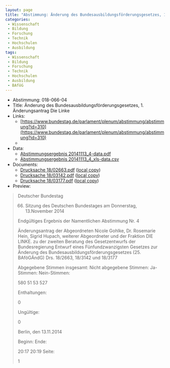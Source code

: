 ```yaml
---
layout: page
title: "Abstimmung: Änderung des Bundesausbildungsförderungsgesetzes, 1. Änderungsantrag Die Linke"
categories:
 - Wissenschaft
 - Bildung
 - Forschung
 - Technik
 - Hochschulen
 - Ausbildung
tags:
 - Wissenschaft
 - Bildung
 - Forschung
 - Technik
 - Hochschulen
 - Ausbildung
 - BAföG
---
```


* Abstimmung: 018-066-04
* Title: Änderung des Bundesausbildungsförderungsgesetzes, 1. Änderungsantrag Die Linke
* Links: 
    * [https://www.bundestag.de/parlament/plenum/abstimmung/abstimmung?id=310](https://www.bundestag.de/parlament/plenum/abstimmung/abstimmung?id=310)
    * 
* Data: 
    * [Abstimmungsergebnis 20141113_4-data.pdf](/res/abstimmungsliste/20141113_4-data.pdf)
    * [Abstimmungsergebnis 20141113_4_xls-data.csv](/res/abstimmungsliste/analyses/20141113_4_xls-data.csv)
* Documents: 
    * [Drucksache 18/02663.pdf](http://dip21.bundestag.de/dip21/btd/18/026/1802663.pdf) ([local copy](/res/abstimmungsdaten/018-066-04/1802663.pdf))
    * [Drucksache 18/03142.pdf](http://dip21.bundestag.de/dip21/btd/18/031/1803142.pdf) ([local copy](/res/abstimmungsdaten/018-066-04/1803142.pdf))
    * [Drucksache 18/03177.pdf](http://dip21.bundestag.de/dip21/btd/18/031/1803177.pdf) ([local copy](/res/abstimmungsdaten/018-066-04/1803177.pdf))
* Preview: 
> Deutscher Bundestag
> 
> 66. Sitzung des Deutschen Bundestages
> am Donnerstag, 13.November 2014
> 
> Endgültiges Ergebnis der Namentlichen Abstimmung Nr. 4
> 
> Änderungsantrag der Abgeordneten Nicole Gohlke, Dr. Rosemarie Hein, Sigrid Hupach,
> weiterer Abgeordneter und der Fraktion DIE LINKE.
> zu der zweiten Beratung des Gesetzentwurfs der Bundesregierung
> Entwurf eines Fünfundzwanzigsten Gesetzes zur Änderung des
> Bundesausbildungsförderungsgesetzes (25. BAföGÄndG)
> Drs. 18/2663, 18/3142 und 18/3177
> 
> Abgegebene Stimmen insgesamt:
> Nicht abgegebene Stimmen:
> Ja-Stimmen:
> Nein-Stimmen:
> 
> 580
> 51
> 53
> 527
> 
> Enthaltungen:
> 
> 0
> 
> Ungültige:
> 
> 0
> 
> Berlin, den 13.11.2014
> 
> Beginn:
> Ende:
> 
> 20:17
> 20:19
> Seite:
> 
> 1
> 
> 
